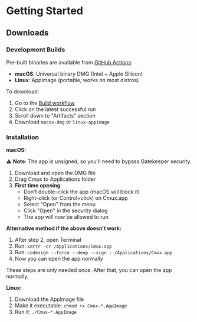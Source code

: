# Getting Started

## Downloads

### Development Builds

Pre-built binaries are available from [GitHub Actions](https://github.com/coder/cmux/actions/workflows/build.yml):

- **macOS**: Universal binary DMG (Intel + Apple Silicon)
- **Linux**: AppImage (portable, works on most distros)

To download:

1. Go to the [Build workflow](https://github.com/coder/cmux/actions/workflows/build.yml)
2. Click on the latest successful run
3. Scroll down to "Artifacts" section
4. Download `macos-dmg` or `linux-appimage`

### Installation

**macOS:**

⚠️ **Note**: The app is unsigned, so you'll need to bypass Gatekeeper security.

1. Download and open the DMG file
2. Drag Cmux to Applications folder
3. **First time opening**:
   - Don't double-click the app (macOS will block it)
   - Right-click (or Control+click) on Cmux.app
   - Select "Open" from the menu
   - Click "Open" in the security dialog
   - The app will now be allowed to run

**Alternative method if the above doesn't work:**

1. After step 2, open Terminal
2. Run: `xattr -cr /Applications/Cmux.app`
3. Run: `codesign --force --deep --sign - /Applications/Cmux.app`
4. Now you can open the app normally

These steps are only needed once. After that, you can open the app normally.

**Linux:**

1. Download the AppImage file
2. Make it executable: `chmod +x Cmux-*.AppImage`
3. Run it: `./Cmux-*.AppImage`
